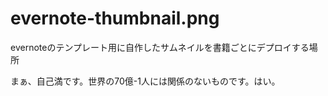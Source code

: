 # evernote-thumbnail.png
evernoteのテンプレート用に自作したサムネイルを書籍ごとにデプロイする場所

まぁ、自己満です。世界の70億-1人には関係のないものです。はい。
